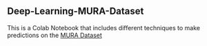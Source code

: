## Deep-Learning-MURA-Dataset

This is a Colab Notebook that includes different techniques to make predictions on the [MURA Dataset](https://stanfordmlgroup.github.io/competitions/mura/) 
